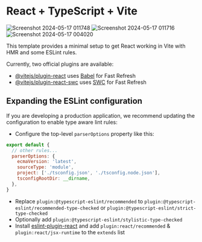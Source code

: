 # React + TypeScript + Vite


![Screenshot 2024-05-17 011748](https://github.com/asif-gamer/Gamers.project/assets/167057043/5c2bfc3d-a541-4a6a-a656-bd4ab89940cc)
![Screenshot 2024-05-17 011716](https://github.com/asif-gamer/Gamers.project/assets/167057043/163b5f0d-3d04-4289-a00d-f3bc025b17f2)
![Screenshot 2024-05-17 004020](https://github.com/asif-gamer/Gamers.project/assets/167057043/96a0cdf5-6bd5-4218-861a-3272349d3e00)


This template provides a minimal setup to get React working in Vite with HMR and some ESLint rules.

Currently, two official plugins are available:

- [@vitejs/plugin-react](https://github.com/vitejs/vite-plugin-react/blob/main/packages/plugin-react/README.md) uses [Babel](https://babeljs.io/) for Fast Refresh
- [@vitejs/plugin-react-swc](https://github.com/vitejs/vite-plugin-react-swc) uses [SWC](https://swc.rs/) for Fast Refresh

## Expanding the ESLint configuration

If you are developing a production application, we recommend updating the configuration to enable type aware lint rules:

- Configure the top-level `parserOptions` property like this:

```js
export default {
  // other rules...
  parserOptions: {
    ecmaVersion: 'latest',
    sourceType: 'module',
    project: ['./tsconfig.json', './tsconfig.node.json'],
    tsconfigRootDir: __dirname,
  },
}
```

- Replace `plugin:@typescript-eslint/recommended` to `plugin:@typescript-eslint/recommended-type-checked` or `plugin:@typescript-eslint/strict-type-checked`
- Optionally add `plugin:@typescript-eslint/stylistic-type-checked`
- Install [eslint-plugin-react](https://github.com/jsx-eslint/eslint-plugin-react) and add `plugin:react/recommended` & `plugin:react/jsx-runtime` to the `extends` list

